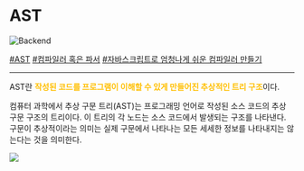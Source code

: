 # AST

![Backend](https://raw.githubusercontent.com/meotitda/DICTIONARY/master/2TAT1C/Label_Backend.png)

<a href="https://ko.wikipedia.org/wiki/%EC%B6%94%EC%83%81_%EA%B5%AC%EB%AC%B8_%ED%8A%B8%EB%A6%AC">#AST</a>
<a href="">#컴파일러 혹은 파서</a>
<a href="https://github.com/hg-pyun/the-super-tiny-compiler-kr">#자바스크립트로 엄청나게 쉬운 컴파일러 만들기</a>

---

AST란 <span style="color:#FFBF00; font-weight:bold;">작성된 코드를 프로그램이 이해할 수 있게 만들어진 추상적인 트리 구조</span>이다.

컴퓨터 과학에서 추상 구문 트리(AST)는 프로그래밍 언어로 작성된 소스 코드의 추상 구문 구조의 트리이다. 이 트리의 각 노드는 소스 코드에서 발생되는 구조를 나타낸다. 구문이 추상적이라는 의미는 실제 구문에서 나타나는 모든 세세한 정보를 나타내지는 않는다는 것을 의미한다.

<img src="https://user-images.githubusercontent.com/41575415/98444434-fec19100-2154-11eb-9a70-c6482a2e3452.png">
